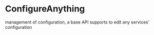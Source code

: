 # ConfigureAnything
management of configuration, a base API supports to edit any services' configuration 
